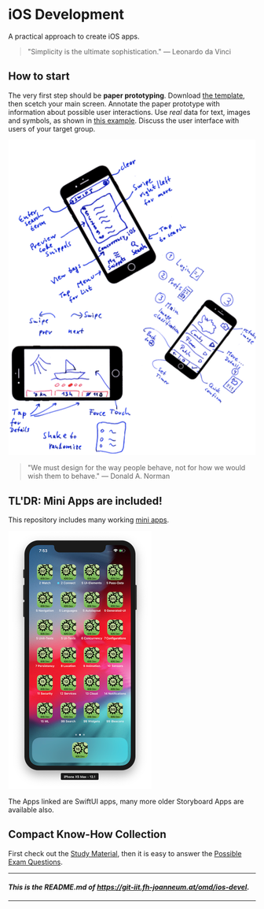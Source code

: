 # iOS Development

A practical approach to create iOS apps.

> "Simplicity is the ultimate sophistication." — Leonardo da Vinci

## How to start

The very first step should be **paper prototyping**. Download [the template](./pdf/ux-design-templates.pdf), then scetch your main screen. Annotate the paper prototype with information about possible user interactions. Use *real* data for text, images and symbols, as shown in [this example](./pdf/ux-design-demos.pdf). Discuss the user interface with users of your target group.

![](./screenshots/preview/paper-prototyping.png)

> "We must design for the way people behave, not for how we would wish them to behave." — Donald A. Norman

## TL'DR: Mini Apps are included!

This repository includes many working [mini apps](demo-apps.md). 


![Screenshot of Mini Apps installed on iPHone XS Max](screenshots/preview/Included-Mini-Apps.png) 

The Apps linked are SwiftUI apps, many more older Storyboard Apps are available also.


## Compact Know-How Collection

First check out the [Study Material](./study-material--overview.md), then it is easy to answer the [Possible Exam Questions](study-material--part-X-Possible-exam-questions.md).


---
#### *This is the README.md of <https://git-iit.fh-joanneum.at/omd/ios-devel>.*

---
